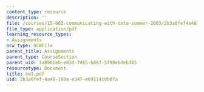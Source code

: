 ```yaml
---
content_type: resource
description: ''
file: /courses/15-063-communicating-with-data-summer-2003/2b3a0fef4a48190ae347e69114c0b07a_hw1.pdf
file_type: application/pdf
learning_resource_types:
- Assignments
ocw_type: OCWFile
parent_title: Assignments
parent_type: CourseSection
parent_uid: 1a896beb-e81d-7d65-b86f-5f90ebdeb385
resourcetype: Document
title: hw1.pdf
uid: 2b3a0fef-4a48-190a-e347-e69114c0b07a
---
```

